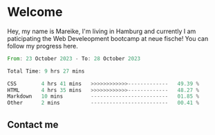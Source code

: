 # Welcome

Hey, my name is Mareike, I'm living in Hamburg and currently I am paticipating the Web Develeopment bootcamp at neue fische!
You can follow my progress here.

<!--START_SECTION:waka-->

```rust
From: 23 October 2023 - To: 28 October 2023

Total Time: 9 hrs 27 mins

CSS        4 hrs 41 mins   >>>>>>>>>>>>-------------   49.39 %
HTML       4 hrs 35 mins   >>>>>>>>>>>>-------------   48.27 %
Markdown   10 mins         -------------------------   01.85 %
Other      2 mins          -------------------------   00.41 %
```

<!--END_SECTION:waka-->

## Contact me



